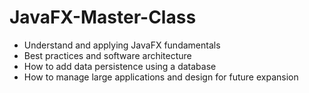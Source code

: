 # JavaFX-Master-Class
- Understand and applying JavaFX fundamentals
- Best practices and software architecture
- How to add data persistence using a database
- How to manage large applications and design for future expansion
